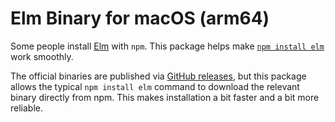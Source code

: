 # Elm Binary for macOS (arm64)

Some people install [Elm](https://elm-lang.org/) with `npm`. This package helps make [`npm install elm`](https://www.npmjs.com/package/elm) work smoothly.

The official binaries are published via [GitHub releases](https://github.com/elm/compiler/releases), but this package allows the typical `npm install elm` command to download the relevant binary directly from npm. This makes installation a bit faster and a bit more reliable.

